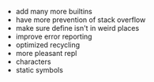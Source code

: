 - add many more builtins
- have more prevention of stack overflow
- make sure define isn't in weird places
- improve error reporting
- optimized recycling
- more pleasant repl
- characters
- static symbols
